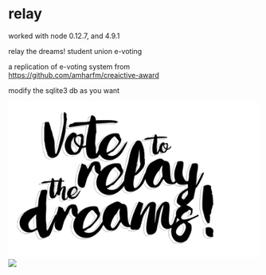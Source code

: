 # relay
worked with node 0.12.7, and 4.9.1

relay the dreams! student union e-voting

a replication of e-voting system from https://github.com/amharfm/creaictive-award

modify the sqlite3 db as you want

<img src="https://github.com/amharfm/relay/blob/master/logo.png"/>
<img src="https://github.com/amharfm/relay/raw/master/Peek_evoting_mhsu.gif"/>
